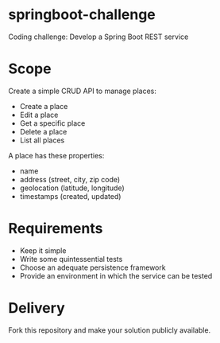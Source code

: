 # springboot-challenge
Coding challenge: Develop a  Spring Boot REST service 

# Scope
Create a simple CRUD API to manage places:
- Create a place
- Edit a place
- Get a specific place
- Delete a place
- List all places

A place has these properties:
- name
- address (street, city, zip code)
- geolocation (latitude, longitude)
- timestamps (created, updated)

# Requirements
- Keep it simple
- Write some quintessential tests
- Choose an adequate persistence framework
- Provide an environment in which the service can be tested

# Delivery
Fork this repository and make your solution publicly available. 
